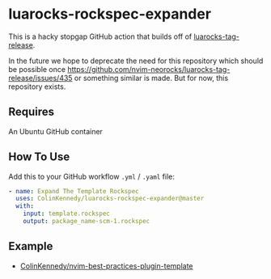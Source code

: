 # luarocks-rockspec-expander
This is a hacky stopgap GitHub action that builds off of
[luarocks-tag-release](https://github.com/nvim-neorocks/luarocks-tag-release).

In the future we hope to deprecate the need for this repository which should be possible
once https://github.com/nvim-neorocks/luarocks-tag-release/issues/435 or something
similar is made. But for now, this repository exists.


## Requires
An Ubuntu GitHub container


## How To Use
Add this to your GitHub workflow `.yml` / `.yaml` file:

```yaml
- name: Expand The Template Rockspec
  uses: ColinKennedy/luarocks-rockspec-expander@master
  with:
    input: template.rockspec
    output: package_name-scm-1.rockspec
```


## Example
- [ColinKennedy/nvim-best-practices-plugin-template](https://github.com/ColinKennedy/nvim-best-practices-plugin-template/blob/main/.github/workflows/test.yml)
